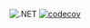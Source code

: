 ![.NET](https://github.com/Giviruk/Actions/actions/workflows/dotnet.yml/badge.svg)
[![codecov](https://codecov.io/gh/DMak80/Actions/branch/HW3/graph/badge.svg?token=AJ1EHK3XZH)](https://codecov.io/gh/DMak80/Actions)